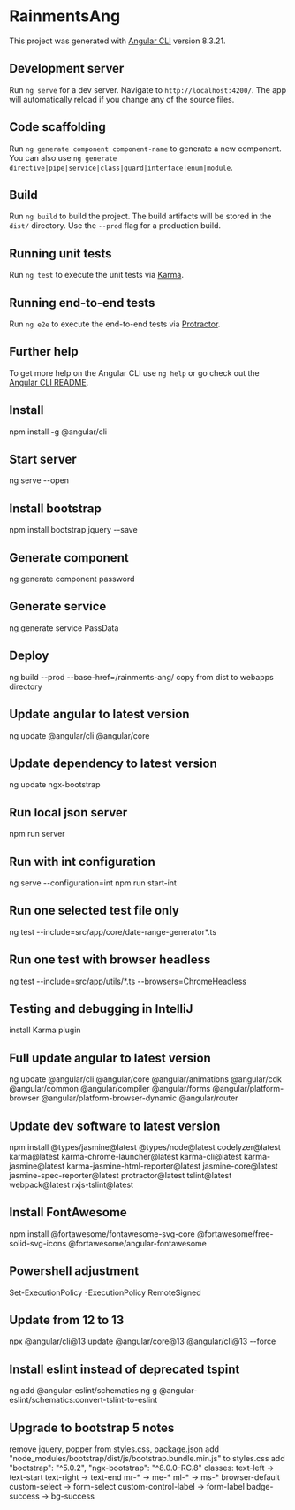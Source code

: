 # RainmentsAng

This project was generated with [Angular CLI](https://github.com/angular/angular-cli) version 8.3.21.

## Development server

Run `ng serve` for a dev server. Navigate to `http://localhost:4200/`. The app will automatically reload if you change any of the source files.

## Code scaffolding

Run `ng generate component component-name` to generate a new component. You can also use `ng generate directive|pipe|service|class|guard|interface|enum|module`.

## Build

Run `ng build` to build the project. The build artifacts will be stored in the `dist/` directory. Use the `--prod` flag for a production build.

## Running unit tests

Run `ng test` to execute the unit tests via [Karma](https://karma-runner.github.io).

## Running end-to-end tests

Run `ng e2e` to execute the end-to-end tests via [Protractor](http://www.protractortest.org/).

## Further help

To get more help on the Angular CLI use `ng help` or go check out the [Angular CLI README](https://github.com/angular/angular-cli/blob/master/README.md).

## Install
npm install -g @angular/cli

## Start server
ng serve --open

## Install bootstrap
npm install bootstrap jquery --save

## Generate component
ng generate component password

## Generate service
ng generate service PassData

## Deploy
ng build --prod --base-href=/rainments-ang/
copy from dist to webapps directory

## Update angular to latest version
ng update @angular/cli @angular/core

## Update dependency to latest version
ng update ngx-bootstrap

## Run local json server
npm run server

## Run with int configuration
ng serve --configuration=int
npm run start-int

## Run one selected test file only
ng test --include=src/app/core/date-range-generator*.ts

## Run one test with browser headless
ng test --include=src/app/utils/*.ts --browsers=ChromeHeadless

## Testing and debugging in IntelliJ
install Karma plugin

## Full update angular to latest version
ng update @angular/cli @angular/core @angular/animations @angular/cdk @angular/common  @angular/compiler @angular/forms @angular/platform-browser @angular/platform-browser-dynamic @angular/router

## Update dev software to latest version
npm install @types/jasmine@latest @types/node@latest codelyzer@latest karma@latest karma-chrome-launcher@latest karma-cli@latest karma-jasmine@latest karma-jasmine-html-reporter@latest jasmine-core@latest jasmine-spec-reporter@latest protractor@latest tslint@latest webpack@latest rxjs-tslint@latest

## Install FontAwesome
npm install @fortawesome/fontawesome-svg-core @fortawesome/free-solid-svg-icons @fortawesome/angular-fontawesome

## Powershell adjustment
Set-ExecutionPolicy -ExecutionPolicy RemoteSigned

## Update from 12 to 13
npx @angular/cli@13 update @angular/core@13 @angular/cli@13 --force

## Install eslint instead of deprecated tspint
ng add @angular-eslint/schematics
ng g @angular-eslint/schematics:convert-tslint-to-eslint

## Upgrade to bootstrap 5 notes
remove jquery, popper from styles.css, package.json
add "node_modules/bootstrap/dist/js/bootstrap.bundle.min.js" to styles.css
add "bootstrap": "^5.0.2", "ngx-bootstrap": "^8.0.0-RC.8"
classes: 
  text-left -> text-start
  text-right -> text-end
  mr-* -> me-*
  ml-* -> ms-*
browser-default custom-select -> form-select
custom-control-label -> form-label
badge-success -> bg-success
